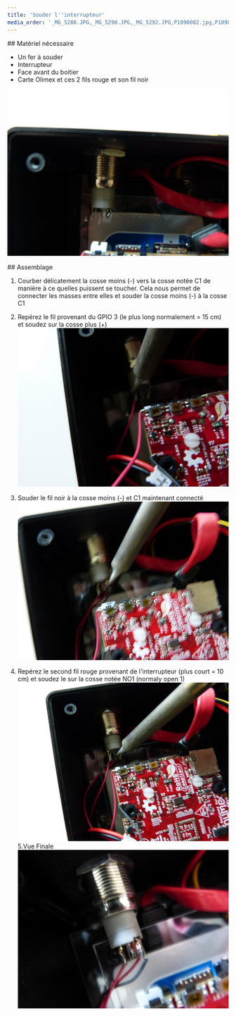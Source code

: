 ```yaml
---
title: 'Souder l''interrupteur'
media_order: '_MG_5288.JPG,_MG_5290.JPG,_MG_5292.JPG,P1090002.jpg,P1090003.jpg,P1090001.jpg,_MG_5295.JPG,P1090004.jpg,P1090005.jpg,_MG_5297.JPG'
---
```


## Matériel nécessaire 
* Un fer à souder
* Interrupteur
* Face avant du boitier  
* Carte Olimex et ces 2 fils rouge et son fil noir 

![](P1090005.jpg)

## Assemblage 
1. Courber délicatement la cosse moins (-) vers la cosse notée C1 de manière à ce quelles puissent se toucher. Cela nous permet de connecter les masses entre elles et souder la cosse moins (-) à la cosse C1 

2. Repérez le fil provenant du GPIO 3 (le plus long normalement = 15 cm) et soudez sur la cosse plus (+)  
	![](P1090004.jpg)
3. Souder le fil noir à la cosse moins (-) et C1 maintenant connecté  
	![](P1090002.jpg)
4. Repérez le second fil rouge provenant de l'interrupteur (plus court = 10 cm) et soudez le sur la cosse notée NO1 (normaly open 1)  
	![](P1090003.jpg)
 5.Vue Finale
	![](P1090001.jpg)

